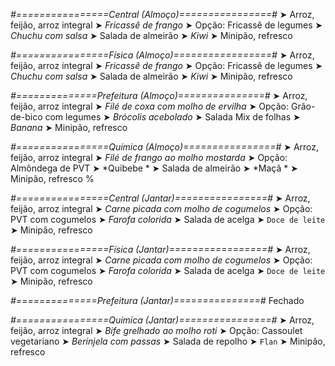 
*#================Central (Almoço)================#*
➤ Arroz, feijão, arroz integral
➤ *Fricassê de frango*
➤ Opção: Fricassê de legumes
➤ *Chuchu com salsa*
➤ Salada de almeirão
➤ *Kiwi*
➤ Minipão, refresco

*#================Física (Almoço)=================#*
➤ Arroz, feijão, arroz integral
➤ *Fricassê de frango*
➤ Opção: Fricassê de legumes
➤ *Chuchu com salsa*
➤ Salada de almeirão
➤ *Kiwi*
➤ Minipão, refresco

*#==============Prefeitura (Almoço)===============#*
➤ Arroz, feijão, arroz integral
➤ *Filé de coxa com molho de ervilha*
➤ Opção: Grão-de-bico com legumes
➤ *Brócolis acebolado*
➤ Salada Mix de folhas
➤ *Banana*
➤ Minipão, refresco

*#================Química (Almoço)================#*
➤ Arroz, feijão, arroz integral
➤ *Filé de frango ao molho mostarda*
➤ Opção: Almôndega de PVT
➤ *Quibebe *
➤ Salada de almeirão
➤ *Maçã *
➤ Minipão, refresco
%

*#================Central (Jantar)================#*
➤ Arroz, feijão, arroz integral
➤ *Carne picada com molho de cogumelos*
➤ Opção: PVT com cogumelos
➤ *Farofa colorida*
➤ Salada de acelga
➤ `Doce de leite`
➤ Minipão, refresco

*#================Física (Jantar)=================#*
➤ Arroz, feijão, arroz integral
➤ *Carne picada com molho de cogumelos*
➤ Opção: PVT com cogumelos
➤ *Farofa colorida*
➤ Salada de acelga
➤ `Doce de leite`
➤ Minipão, refresco

*#==============Prefeitura (Jantar)===============#*
Fechado

*#================Química (Jantar)================#*
➤ Arroz, feijão, arroz integral
➤ *Bife grelhado ao molho roti*
➤ Opção: Cassoulet vegetariano 
➤ *Berinjela com passas*
➤ Salada de repolho
➤ `Flan`
➤ Minipão, refresco
